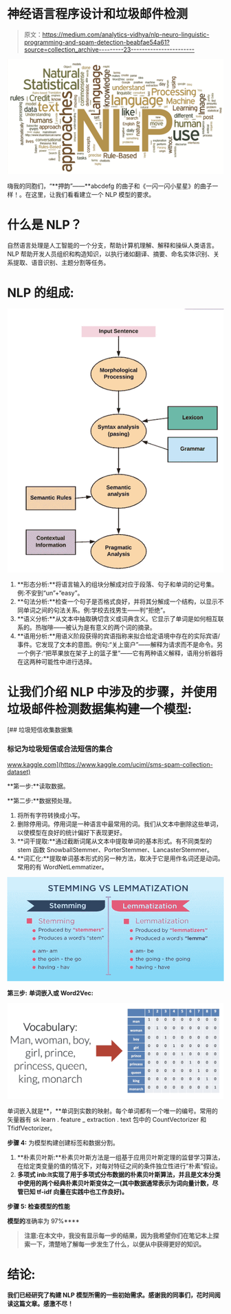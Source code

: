 # 神经语言程序设计和垃圾邮件检测

> 原文：<https://medium.com/analytics-vidhya/nlp-neuro-linguistic-programming-and-spam-detection-beabfae54a61?source=collection_archive---------23----------------------->

![](img/d064a2e107841b80cc265a0859a0b9e3.png)

嗨我的同胞们，“**押韵”——**abcdefg 的曲子和《一闪一闪小星星》的曲子一样！。在这里，让我们看看建立一个 NLP 模型的要求。

# 什么是 NLP？

自然语言处理是人工智能的一个分支，帮助计算机理解、解释和操纵人类语言。NLP 帮助开发人员组织和构造知识，以执行诸如翻译、摘要、命名实体识别、关系提取、语音识别、主题分割等任务。

# **NLP 的组成:**

![](img/70e72314d1f02369ddb8b2d547ffb5fb.png)

1.  **形态分析:**将语言输入的组块分解成对应于段落、句子和单词的记号集。例:不安到“un”+“easy”。
2.  **句法分析:**检查一个句子是否格式良好，并将其分解成一个结构，以显示不同单词之间的句法关系。例:学校去找男生——判“拒绝”。
3.  **语义分析:**从文本中抽取确切含义或词典含义。它显示了单词是如何相互联系的。热咖啡——被认为是有意义的两个词的摘录。
4.  **语用分析:**用语义阶段获得的宾语指称来拟合给定语境中存在的实际宾语/事件。它发现了文本的意图。例句:“关上窗户”——解释为请求而不是命令。另一个例子:“把苹果放在架子上的篮子里”——它有两种语义解释，语用分析器将在这两种可能性中进行选择。

# 让我们介绍 NLP 中涉及的步骤，并使用垃圾邮件检测数据集构建一个模型:

[](https://www.kaggle.com/uciml/sms-spam-collection-dataset) [## 垃圾短信收集数据集

### 标记为垃圾短信或合法短信的集合

www.kaggle.com](https://www.kaggle.com/uciml/sms-spam-collection-dataset) 

**第一步:**读取数据。

**第二步:**数据预处理。

1.  将所有字符转换成小写。
2.  删除停用词。停用词是一种语言中最常用的词。我们从文本中删除这些单词，以使模型在良好的统计偏好下表现更好。
3.  **词干提取:**通过截断词尾从文本中提取单词的基本形式。有不同类型的 stem 函数 SnowballStemmer、PorterStemmer、LancasterStemmer。
4.  **词汇化:**提取单词基本形式的另一种方法，取决于它是用作名词还是动词。常用的有 WordNetLemmatizer。

![](img/76978d9ca651da722559fb553f5084d3.png)

**第三步:** **单词嵌入或 Word2Vec:**

![](img/15f1eaffaee29f313017e0c92e08933a.png)

单词嵌入就是**，**单词到实数的映射。每个单词都有一个唯一的编号。常用的矢量器有 sk learn . feature _ extraction . text 包中的 CountVectorizer 和 TfidfVectorizer。

**步骤 4:** 为模型构建创建标签和数据分割。

1.  **朴素贝叶斯:**朴素贝叶斯方法是一组基于应用贝叶斯定理的监督学习算法，在给定类变量的值的情况下，对每对特征之间的条件独立性进行“朴素”假设。
2.  **多项式 inb:**It**实现了用于多项式分布数据的朴素贝叶斯算法，并且是文本分类中使用的两个经典朴素贝叶斯变体之一(其中数据通常表示为词向量计数，尽管已知 tf-idf 向量在实践中也工作良好)。**

****步骤 5:** 检查模型的性能**

**模型的**准确率为 97%****

> ****注意:在本文中，我没有显示每一步的结果，因为我希望你们在笔记本上探索一下，清楚地了解每一步发生了什么，以便从中获得更好的知识。****

# **结论:**

**我们已经研究了构建 NLP 模型所需的一些初始需求。感谢我的同事们，花时间阅读这篇文章。感激不尽！**